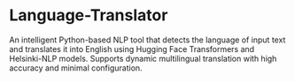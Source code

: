 # Language-Translator
An intelligent Python-based NLP tool that detects the language of input text and translates it into English using Hugging Face Transformers and Helsinki-NLP models. Supports dynamic multilingual translation with high accuracy and minimal configuration.
